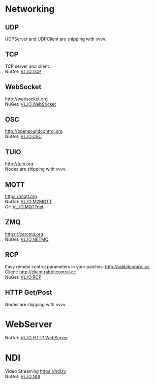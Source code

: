 # Networking

## UDP
UDPServer and UDPClient are shipping with vvvv.

## TCP
TCP server and client.  
NuGet: [VL.IO.TCP](https://www.nuget.org/packages/VL.IO.TCP)  

## WebSocket
http://websocket.org  
NuGet: [VL.IO.WebSocket](https://www.nuget.org/packages/VL.IO.WebSocket)  

## OSC
http://opensoundcontrol.org  
NuGet: [VL.IO.OSC](https://www.nuget.org/packages/VL.IO.OSC)  

## TUIO
http://tuio.org  
Nodes are shipping with vvvv.

## MQTT
https://mqtt.org  
NuGet: [VL.IO.M2MQTT](https://www.nuget.org/packages/VL.IO.M2MQTT)  
Or: [VL.IO.MQTTnet](https://www.nuget.org/packages/VL.IO.MQTTnet)  

## ZMQ 
https://zeromq.org  
NuGet: [VL.IO.NETMQ](https://www.nuget.org/packages/VL.IO.NETMQ)  

## RCP  
Easy remote control parameters in your patches. http://rabbitcontrol.cc  
Client: http://client.rabbitcontrol.cc  
NuGet: [VL.IO.RCP](https://www.nuget.org/packages/VL.IO.RCP)  

## HTTP Get/Post
Nodes are shipping with vvvv.  

# WebServer
NuGet: [VL.IO.HTTP.WebServer](https://www.nuget.org/packages/VL.IO.HTTP.WebServer)  

# NDI
Video Streaming https://ndi.tv  
NuGet: [VL.IO.NDI](https://www.nuget.org/packages/VL.IO.NDI)  